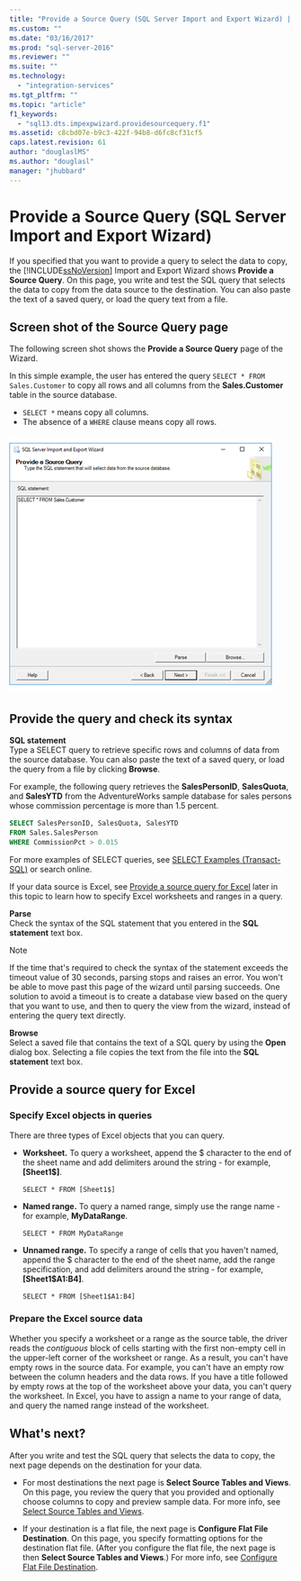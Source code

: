 ```yaml
---
title: "Provide a Source Query (SQL Server Import and Export Wizard) | Microsoft Docs"
ms.custom: ""
ms.date: "03/16/2017"
ms.prod: "sql-server-2016"
ms.reviewer: ""
ms.suite: ""
ms.technology: 
  - "integration-services"
ms.tgt_pltfrm: ""
ms.topic: "article"
f1_keywords: 
  - "sql13.dts.impexpwizard.providesourcequery.f1"
ms.assetid: c8cbd07e-b9c3-422f-94b8-d6fc8cf31cf5
caps.latest.revision: 61
author: "douglaslMS"
ms.author: "douglasl"
manager: "jhubbard"
---
```

# Provide a Source Query (SQL Server Import and Export Wizard)
If you specified that you want to provide a query to select the data to copy, the [!INCLUDE[ssNoVersion](../../includes/ssnoversion-md.md)] Import and Export Wizard shows **Provide a Source Query**. On this page, you write and test the SQL query that selects the data to copy from the data source to the destination. You can also paste the text of a saved query, or load the query text from a file.

## Screen shot of the Source Query page  
The following screen shot shows the **Provide a Source Query** page of the Wizard.
 
In this simple example, the user has entered the query `SELECT * FROM Sales.Customer` to copy all rows and all columns from the **Sales.Customer** table in the source database.
-   `SELECT *` means copy all columns.
-   The absence of a `WHERE` clause means copy all rows.
  
 ![Source query page of the Import and Export Wizard](../../integration-services/import-export-data/media/source-query.png "Source query page of the Import and Export Wizard")  

## Provide the query and check its syntax
**SQL statement**  
 Type a SELECT query to retrieve specific rows and columns of data from the source database. You can also paste the text of a saved query, or load the query from a file by clicking **Browse**. 
  
 For example, the following query retrieves the **SalesPersonID**, **SalesQuota**, and **SalesYTD** from the AdventureWorks sample database for sales persons whose commission percentage is more than 1.5 percent.  
  
```sql
SELECT SalesPersonID, SalesQuota, SalesYTD  
FROM Sales.SalesPerson  
WHERE CommissionPct > 0.015  
```  

For more examples of SELECT queries, see [SELECT Examples &#40;Transact-SQL&#41;](../../t-sql/queries/select-examples-transact-sql.md) or search online.  

If your data source is Excel, see [Provide a source query for Excel](Provide%20a%20Source%20Query%20%28SQL%20Server%20Import%20and%20Export%20Wizard%29.md\#excelQueries) later in this topic to learn how to specify Excel worksheets and ranges in a query.
  
 **Parse**  
 Check the syntax of the SQL statement that you entered in the **SQL statement** text box.  
  
> [!NOTE]
> If the time that's required to check the syntax of the statement exceeds the timeout value of 30 seconds, parsing stops and raises an error. You won't be able to move past this page of the wizard until parsing succeeds. One solution to avoid a timeout is to create a database view based on the query that you want to use, and then to query the view from the wizard, instead of entering the query text directly.  
  
 **Browse**  
 Select a saved file that contains the text of a SQL query by using the **Open** dialog box. Selecting a file copies the text from the file into the **SQL statement** text box.  
 
## <a name="excelQueries"></a> Provide a source query for Excel
### Specify Excel objects in queries
There are three types of Excel objects that you can query.
-   **Worksheet.** To query a worksheet, append the $ character to the end of the sheet name and add delimiters around the string - for example, **[Sheet1$]**.

    ```
    SELECT * FROM [Sheet1$]
    ```

-   **Named range.** To query a named range, simply use the range name - for example, **MyDataRange**.
    
    ```
    SELECT * FROM MyDataRange
    ```

-   **Unnamed range.** To specify a range of cells that you haven't named, append the $ character to the end of the sheet name, add the range specification, and add delimiters around the string - for example, **[Sheet1$A1:B4]**.

    ```
    SELECT * FROM [Sheet1$A1:B4]
    ```

### Prepare the Excel source data
Whether you specify a worksheet or a range as the source table, the driver reads the *contiguous* block of cells starting with the first non-empty cell in the upper-left corner of the worksheet or range. As a result, you can't have empty rows in the source data. For example, you can't have an empty row between the column headers and the data rows. If you have a title followed by empty rows at the top of the worksheet above your data, you can't query the worksheet. In Excel, you have to assign a name to your range of data, and query the named range instead of the worksheet.

## What's next?  
 After you write and test the SQL query that selects the data to copy, the next page depends on the destination for your data.  
  
-   For most destinations the next page is **Select Source Tables and Views**. On this page, you review the query that you provided and optionally choose columns to copy and preview sample data. For more info, see [Select Source Tables and Views](../../integration-services/import-export-data/select-source-tables-and-views-sql-server-import-and-export-wizard.md).  
  
-   If your destination is a flat file, the next page is **Configure Flat File Destination**. On this page, you specify formatting options for the destination flat file. (After you configure the flat file, the next page is then **Select Source Tables and Views**.) For more info, see [Configure Flat File Destination](../../integration-services/import-export-data/configure-flat-file-destination-sql-server-import-and-export-wizard.md).  

